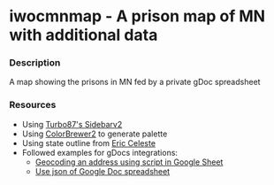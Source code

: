 # iwocmnmap - A prison map of MN with additional data
### Description
A map showing the prisons in MN fed by a private gDoc spreadsheet

### Resources
- Using [Turbo87's Sidebarv2](https://github.com/Turbo87/sidebar-v2)
- Using [ColorBrewer2](https://colorbrewer2.org/) to generate palette
- Using state outline from [Eric Celeste](https://eric.clst.org/tech/usgeojson/)
- Followed examples for gDocs integrations:
    - [Geocoding an address using script in Google Sheet](https://willgeary.github.io/data/2016/11/04/Geocoding-with-Google-Sheets.html)
    - [Use json of Google Doc spreadsheet](https://coderwall.com/p/duapqq/use-a-google-spreadsheet-as-your-json-backend)
